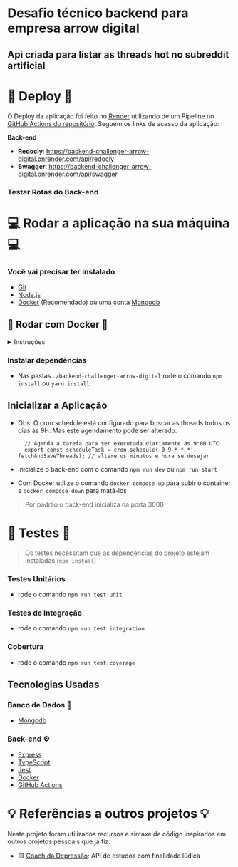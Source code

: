 # Desafio técnico backend para empresa arrow digital

## Api criada para listar as threads hot no subreddit artificial

# 🚀 Deploy 🚀

O Deploy da aplicação foi feito no [Render](https://render.com/) utilizando de um Pipeline no [GitHub Actions do repositório](https://github.com/fernandosenacruz/backend-challenger-arrow-digital). Seguem os links de acesso da aplicação:

**Back-end**

- **Redocly**: https://backend-challenger-arrow-digital.onrender.com/api/redocly
- **Swagger**: https://backend-challenger-arrow-digital.onrender.com/api/swagger

### Testar Rotas do Back-end

# 💻 Rodar a aplicação na sua máquina 💻

### Você vai precisar ter instalado

- [Git](https://git-scm.com/downloads)
- [Node.js](https://nodejs.org/en/download/)
- [Docker](https://www.docker.com/get-started/) (Recomendado) ou uma conta [Mongodb](https://www.mongodb.com/pt-br/atlas)

## 🐋 Rodar com Docker 🐋

<details>
<summary>Instruções</summary>

## Clonar o repositório

Primeiramente você vai precisar clonar este repositório para qualquer diretório em sua máquina local.

Para isso você vai executar o seguinte comando no seu terminal:

```console
git clone https://github.com/fernandosenacruz/backend-challenger-arrow-digital.git
```

## Setup

Antes de inicializar o projeto, é importante configurar algumas variáveis de ambiente (.env.example) e instalar as dependências do projeto.

### Configurar o ambiente (.env)

- **Back-end**
  - Acesse o diretório `./backend-challenger-arrow-digital`
  - Crie o arquivo `.env` com as variáveis de ambiente indicadas:
  ```
  DB_USERNAME="" // host
  DB_PASSWORD="" // password
  MONGO_URL=mongodb+srv://<user>:<db_password>@<cluster>.mongodb.net/ para coneção com atlas
  BASE_URL="http://localhost:3000" // URL db mongo localmente está rodando (Docker)
  ```
  > Apague os comentários indicados `// ...` ao lado do valor da variável

## Acessar a Aplicação

- Back-end:
  - Você pode testar a aplicação via Postman ou Insomnia - URL: `http://localhost:3000/api/threads?initialDate=2024-10-27T15:24:03&finalDate=2024-10-28T00:00:00.000Z` ou via Swagger - URL `http://localhost:3000/api/docs`

</details>

### Instalar dependências

- Nas pastas `./backend-challenger-arrow-digital` rode o comando `npm install` ou `yarn install`

## Inicializar a Aplicação

- Obs: O cron.schedule está configurado para buscar as threads todos os dias às 9H. Mas este agendamento pode ser alterado.

  ```
    // Agenda a tarefa para ser executada diariamente às 9:00 UTC
    export const scheduleTask = cron.schedule('0 9 * * *', fetchAndSaveThreads); // altere os minutos e hora se desejar
  ```

- Inicialize o back-end com o comando `npm run dev` ou `npm run start`
- Com Docker utilize o comando `docker compose up` para subir o container e `docker compose down` para matá-los

> Por padrão o back-end inicializa na porta 3000

</details>

# 🚧 Testes 🚧

> Os testes necessitam que as dependências do projeto estejam instaladas (`npm install`)

### Testes Unitários

- rode o comando `npm run test:unit`

### Testes de Integração

- rode o comando `npm run test:integration`

### Cobertura

- rode o comando `npm run test:coverage`

## Tecnologias Usadas

### Banco de Dados 💾

- [Mongodb](https://www.mongodb.com/pt-br/atlas)

### Back-end ⚙️

- [Express](https://expressjs.com/pt-br/)
- [TypeScript](https://www.typescriptlang.org/)
- [Jest](https://jestjs.io/pt-BR/)
- [Docker](https://www.docker.com/)
- [GitHub Actions](https://github.com/features/actions)
</details>

# 💡 Referências a outros projetos 💡

Neste projeto foram utilizados recursos e sintaxe de código inspirados em outros projetos pessoais que já fiz:

- 🟨 [Coach da Depressão](https://github.com/fernandosenacruz/CDD_back-end): API de estudos com finalidade lúdica
